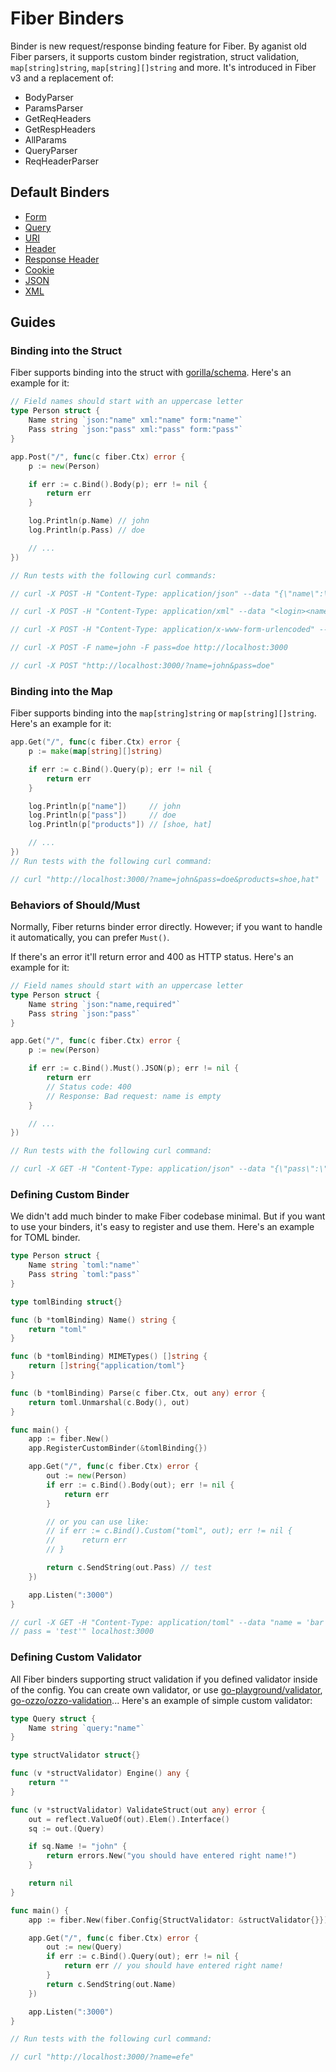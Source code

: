 # Fiber Binders

Binder is new request/response binding feature for Fiber. By aganist old Fiber parsers, it supports custom binder registration, struct validation, `map[string]string`, `map[string][]string` and more. It's introduced in Fiber v3 and a replacement of:

- BodyParser
- ParamsParser
- GetReqHeaders
- GetRespHeaders
- AllParams
- QueryParser
- ReqHeaderParser

## Default Binders

- [Form](form.go)
- [Query](query.go)
- [URI](uri.go)
- [Header](header.go)
- [Response Header](resp_header.go)
- [Cookie](cookie.go)
- [JSON](json.go)
- [XML](xml.go)

## Guides

### Binding into the Struct

Fiber supports binding into the struct with [gorilla/schema](https://github.com/gorilla/schema). Here's an example for it:

```go
// Field names should start with an uppercase letter
type Person struct {
    Name string `json:"name" xml:"name" form:"name"`
    Pass string `json:"pass" xml:"pass" form:"pass"`
}

app.Post("/", func(c fiber.Ctx) error {
    p := new(Person)

    if err := c.Bind().Body(p); err != nil {
        return err
    }

    log.Println(p.Name) // john
    log.Println(p.Pass) // doe

    // ...
})

// Run tests with the following curl commands:

// curl -X POST -H "Content-Type: application/json" --data "{\"name\":\"john\",\"pass\":\"doe\"}" localhost:3000

// curl -X POST -H "Content-Type: application/xml" --data "<login><name>john</name><pass>doe</pass></login>" localhost:3000

// curl -X POST -H "Content-Type: application/x-www-form-urlencoded" --data "name=john&pass=doe" localhost:3000

// curl -X POST -F name=john -F pass=doe http://localhost:3000

// curl -X POST "http://localhost:3000/?name=john&pass=doe"
```

### Binding into the Map

Fiber supports binding into the `map[string]string` or `map[string][]string`. Here's an example for it:

```go
app.Get("/", func(c fiber.Ctx) error {
    p := make(map[string][]string)

    if err := c.Bind().Query(p); err != nil {
        return err
    }

    log.Println(p["name"])     // john
    log.Println(p["pass"])     // doe
    log.Println(p["products"]) // [shoe, hat]

    // ...
})
// Run tests with the following curl command:

// curl "http://localhost:3000/?name=john&pass=doe&products=shoe,hat"
```

### Behaviors of Should/Must

Normally, Fiber returns binder error directly. However; if you want to handle it automatically, you can prefer `Must()`.

If there's an error it'll return error and 400 as HTTP status. Here's an example for it:

```go
// Field names should start with an uppercase letter
type Person struct {
    Name string `json:"name,required"`
    Pass string `json:"pass"`
}

app.Get("/", func(c fiber.Ctx) error {
    p := new(Person)

    if err := c.Bind().Must().JSON(p); err != nil {
        return err 
        // Status code: 400 
        // Response: Bad request: name is empty
    }

    // ...
})

// Run tests with the following curl command:

// curl -X GET -H "Content-Type: application/json" --data "{\"pass\":\"doe\"}" localhost:3000
```

### Defining Custom Binder

We didn't add much binder to make Fiber codebase minimal. But if you want to use your binders, it's easy to register and use them. Here's an example for TOML binder.

```go
type Person struct {
    Name string `toml:"name"`
    Pass string `toml:"pass"`
}

type tomlBinding struct{}

func (b *tomlBinding) Name() string {
    return "toml"
}

func (b *tomlBinding) MIMETypes() []string {
    return []string{"application/toml"}
}

func (b *tomlBinding) Parse(c fiber.Ctx, out any) error {
    return toml.Unmarshal(c.Body(), out)
}

func main() {
    app := fiber.New()
    app.RegisterCustomBinder(&tomlBinding{})

    app.Get("/", func(c fiber.Ctx) error {
        out := new(Person)
        if err := c.Bind().Body(out); err != nil {
            return err
        }

        // or you can use like:
        // if err := c.Bind().Custom("toml", out); err != nil {
        //      return err
        // }

        return c.SendString(out.Pass) // test
    })

    app.Listen(":3000")
}

// curl -X GET -H "Content-Type: application/toml" --data "name = 'bar'
// pass = 'test'" localhost:3000
```

### Defining Custom Validator

All Fiber binders supporting struct validation if you defined validator inside of the config. You can create own validator, or use [go-playground/validator](https://github.com/go-playground/validator), [go-ozzo/ozzo-validation](https://github.com/go-ozzo/ozzo-validation)... Here's an example of simple custom validator:

```go
type Query struct {
    Name string `query:"name"`
}

type structValidator struct{}

func (v *structValidator) Engine() any {
    return ""
}

func (v *structValidator) ValidateStruct(out any) error {
    out = reflect.ValueOf(out).Elem().Interface()
    sq := out.(Query)

    if sq.Name != "john" {
        return errors.New("you should have entered right name!")
    }

    return nil
}

func main() {
    app := fiber.New(fiber.Config{StructValidator: &structValidator{}})

    app.Get("/", func(c fiber.Ctx) error {
        out := new(Query)
        if err := c.Bind().Query(out); err != nil {
            return err // you should have entered right name!
        }
        return c.SendString(out.Name)
    })

    app.Listen(":3000")
}

// Run tests with the following curl command:

// curl "http://localhost:3000/?name=efe"
```
